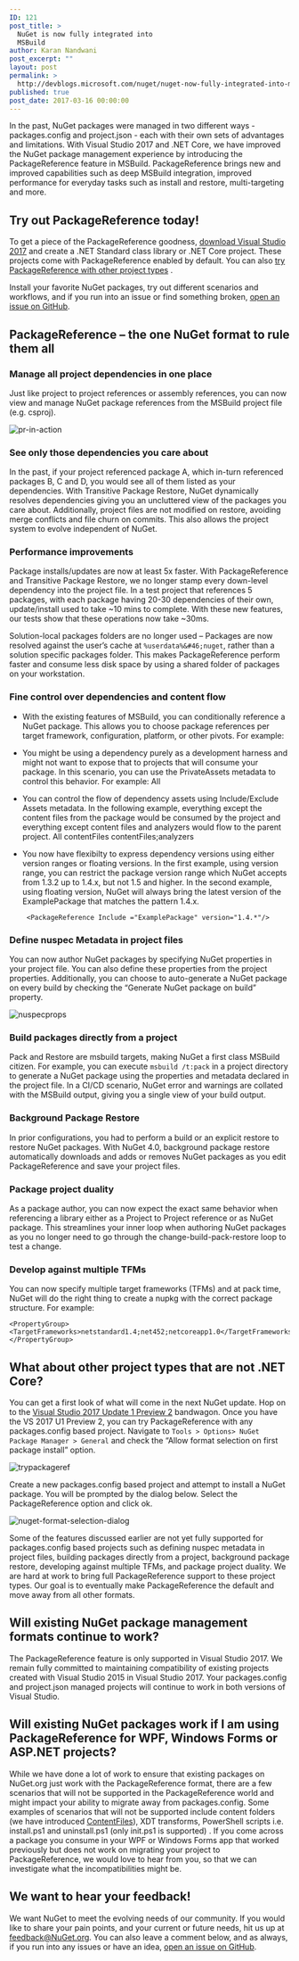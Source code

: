 ```yaml
---
ID: 121
post_title: >
  NuGet is now fully integrated into
  MSBuild
author: Karan Nandwani
post_excerpt: ""
layout: post
permalink: >
  http://devblogs.microsoft.com/nuget/nuget-now-fully-integrated-into-msbuild/
published: true
post_date: 2017-03-16 00:00:00
---
```

In the past, NuGet packages were managed in two different ways - packages.config and project.json - each with their own sets of advantages and limitations. With Visual Studio 2017 and .NET Core, we have improved the NuGet package management experience by introducing the PackageReference feature in MSBuild. PackageReference brings new and improved capabilities such as deep MSBuild integration, improved performance for everyday tasks such as install and restore, multi-targeting and more.

## Try out PackageReference today!

To get a piece of the PackageReference goodness, [download Visual Studio 2017][1] and create a .NET Standard class library or .NET Core project. These projects come with PackageReference enabled by default. You can also [try PackageReference with other project types][2] .

Install your favorite NuGet packages, try out different scenarios and workflows, and if you run into an issue or find something broken, [open an issue on GitHub][3].

## PackageReference – the one NuGet format to rule them all

### Manage all project dependencies in one place

Just like project to project references or assembly references, you can now view and manage NuGet package references from the MSBuild project file (e.g. csproj).

![pr-in-action][4]

### See only those dependencies you care about

In the past, if your project referenced package A, which in-turn referenced packages B, C and D, you would see all of them listed as your dependencies. With Transitive Package Restore, NuGet dynamically resolves dependencies giving you an uncluttered view of the packages you care about. Additionally, project files are not modified on restore, avoiding merge conflicts and file churn on commits. This also allows the project system to evolve independent of NuGet.

### Performance improvements

Package installs/updates are now at least 5x faster. With PackageReference and Transitive Package Restore, we no longer stamp every down-level dependency into the project file. In a test project that references 5 packages, with each package having 20-30 dependencies of their own, update/install used to take ~10 mins to complete. With these new features, our tests show that these operations now take ~30ms.

Solution-local packages folders are no longer used – Packages are now resolved against the user’s cache at `%userdata%&#46;nuget`, rather than a solution specific packages folder. This makes PackageReference perform faster and consume less disk space by using a shared folder of packages on your workstation.

### Fine control over dependencies and content flow

*   With the existing features of MSBuild, you can conditionally reference a NuGet package. This allows you to choose package references per target framework, configuration, platform, or other pivots. For example: 
         <PackageReference Include="NuGet.Versioning" Version="3.6.0" Condition = "'$(TargetFramework)' == 'netstandard10'"/>

*   You might be using a dependency purely as a development harness and might not want to expose that to projects that will consume your package. In this scenario, you can use the PrivateAssets metadata to control this behavior. For example: 
         <PackageReference Include="Contoso.Utility.UsefulStuff" Version="3.6.0"> 
            <PrivateAssets>All</PrivateAssets> 
        </PackageReference>

*   You can control the flow of dependency assets using Include/Exclude Assets metadata. In the following example, everything except the content files from the package would be consumed by the project and everything except content files and analyzers would flow to the parent project. 
         <PackageReference Include="Contoso.Utility.UsefulStuff" Version="3.6.0"> 
            <IncludeAssets>All</IncludeAssets> 
            <ExcludeAssets>contentFiles</ExcludeAssets> 
            <PrivateAssets>contentFiles;analyzers</PrivateAssets> 
         </PackageReference>

*   You now have flexibilty to express dependency versions using either version ranges or floating versions. In the first example, using version range, you can restrict the package version range which NuGet accepts from 1.3.2 up to 1.4.x, but not 1.5 and higher. In the second example, using floating version, NuGet will always bring the latest version of the ExamplePackage that matches the pattern 1.4.x. 
         <PackageReference Include="ExamplePackage" version="[1.3.2,1.5)" /> 
        
         <PackageReference Include ="ExamplePackage" version="1.4.*"/>

### Define nuspec Metadata in project files

You can now author NuGet packages by specifying NuGet properties in your project file. You can also define these properties from the project properties. Additionally, you can choose to auto-generate a NuGet package on every build by checking the “Generate NuGet package on build” property.

![nuspecprops][5]

### Build packages directly from a project

Pack and Restore are msbuild targets, making NuGet a first class MSBuild citizen. For example, you can execute `msbuild /t:pack` in a project directory to generate a NuGet package using the properties and metadata declared in the project file. In a CI/CD scenario, NuGet error and warnings are collated with the MSBuild output, giving you a single view of your build output.

### Background Package Restore

In prior configurations, you had to perform a build or an explicit restore to restore NuGet packages. With NuGet 4.0, background package restore automatically downloads and adds or removes NuGet packages as you edit PackageReference and save your project files.

### Package project duality

As a package author, you can now expect the exact same behavior when referencing a library either as a Project to Project reference or as NuGet package. This streamlines your inner loop when authoring NuGet packages as you no longer need to go through the change-build-pack-restore loop to test a change.

### Develop against multiple TFMs

You can now specify multiple target frameworks (TFMs) and at pack time, NuGet will do the right thing to create a nupkg with the correct package structure. For example:

    <PropertyGroup> <TargetFrameworks>netstandard1.4;net452;netcoreapp1.0</TargetFrameworks> </PropertyGroup>

## What about other project types that are not .NET Core?

You can get a first look of what will come in the next NuGet update. Hop on to the [Visual Studio 2017 Update 1 Preview 2][6] bandwagon. Once you have the VS 2017 U1 Preview 2, you can try PackageReference with any packages.config based project. Navigate to `Tools > Options> NuGet Package Manager > General` and check the “Allow format selection on first package install” option.

![trypackageref][7]

Create a new packages.config based project and attempt to install a NuGet package. You will be prompted by the dialog below. Select the PackageReference option and click ok.

![nuget-format-selection-dialog][8]

Some of the features discussed earlier are not yet fully supported for packages.config based projects such as defining nuspec metadata in project files, building packages directly from a project, background package restore, developing against multiple TFMs, and package project duality. We are hard at work to bring full PackageReference support to these project types. Our goal is to eventually make PackageReference the default and move away from all other formats.

## Will existing NuGet package management formats continue to work?

The PackageReference feature is only supported in Visual Studio 2017. We remain fully committed to maintaining compatibility of existing projects created with Visual Studio 2015 in Visual Studio 2017. Your packages.config and project.json managed projects will continue to work in both versions of Visual Studio.

## Will existing NuGet packages work if I am using PackageReference for WPF, Windows Forms or ASP.NET projects?

While we have done a lot of work to ensure that existing packages on NuGet.org just work with the PackageReference format, there are a few scenarios that will not be supported in the PackageReference world and might impact your ability to migrate away from packages.config. Some examples of scenarios that will not be supported include content folders (we have introduced [ContentFiles][9]), XDT transforms, PowerShell scripts i.e. install.ps1 and uninstall.ps1 (only init.ps1 is supported) . If you come across a package you consume in your WPF or Windows Forms app that worked previously but does not work on migrating your project to PackageReference, we would love to hear from you, so that we can investigate what the incompatibilities might be.

## We want to hear your feedback!

We want NuGet to meet the evolving needs of our community. If you would like to share your pain points, and your current or future needs, hit us up at [feedback@NuGet.org][10]. You can also leave a comment below, and as always, if you run into any issues or have an idea, [open an issue on GitHub][3].

 [1]: https://www.visualstudio.com/vs/whatsnew/
 [2]: #what-about-other-project-types-that-are-not-net-core
 [3]: https://github.com/Nuget/Home/issues
 [4]: https://devblogs.microsoft.com/nuget/wp-content/uploads/sites/49/2019/05/pr-in-action.png
 [5]: https://devblogs.microsoft.com/nuget/wp-content/uploads/sites/49/2019/05/nuspecprops.gif
 [6]: https://blogs.msdn.microsoft.com/visualstudio/2017/03/16/visual-studio-2017-update-preview-and-windows-10-creators-update-sdk/
 [7]: https://devblogs.microsoft.com/nuget/wp-content/uploads/sites/49/2019/05/trypackageref.gif
 [8]: https://devblogs.microsoft.com/nuget/wp-content/uploads/sites/49/2019/05/nuget-format-selection-dialog.png
 [9]: https://docs.microsoft.com/en-us/nuget/schema/nuspec#including-content-files
 [10]: mailto:feedback@nuget.org